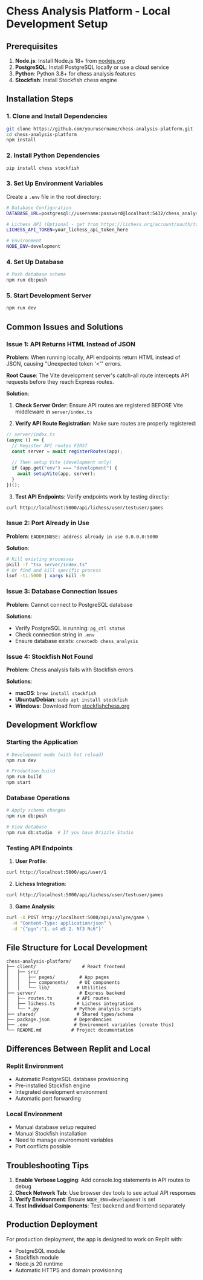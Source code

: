 # Chess Analysis Platform - Local Development Setup

## Prerequisites

1. **Node.js**: Install Node.js 18+ from [nodejs.org](https://nodejs.org/)
2. **PostgreSQL**: Install PostgreSQL locally or use a cloud service
3. **Python**: Python 3.8+ for chess analysis features
4. **Stockfish**: Install Stockfish chess engine

## Installation Steps

### 1. Clone and Install Dependencies
```bash
git clone https://github.com/yourusername/chess-analysis-platform.git
cd chess-analysis-platform
npm install
```

### 2. Install Python Dependencies
```bash
pip install chess stockfish
```

### 3. Set Up Environment Variables
Create a `.env` file in the root directory:
```bash
# Database Configuration
DATABASE_URL=postgresql://username:password@localhost:5432/chess_analysis

# Lichess API (Optional - get from https://lichess.org/account/oauth/token)
LICHESS_API_TOKEN=your_lichess_api_token_here

# Environment
NODE_ENV=development
```

### 4. Set Up Database
```bash
# Push database schema
npm run db:push
```

### 5. Start Development Server
```bash
npm run dev
```

## Common Issues and Solutions

### Issue 1: API Returns HTML Instead of JSON

**Problem**: When running locally, API endpoints return HTML instead of JSON, causing "Unexpected token '<'" errors.

**Root Cause**: The Vite development server's catch-all route intercepts API requests before they reach Express routes.

**Solution**: 

1. **Check Server Order**: Ensure API routes are registered BEFORE Vite middleware in `server/index.ts`

2. **Verify API Route Registration**: Make sure routes are properly registered:
```typescript
// server/index.ts
(async () => {
  // Register API routes FIRST
  const server = await registerRoutes(app);
  
  // Then setup Vite (development only)
  if (app.get("env") === "development") {
    await setupVite(app, server);
  }
})();
```

3. **Test API Endpoints**: Verify endpoints work by testing directly:
```bash
curl http://localhost:5000/api/lichess/user/testuser/games
```

### Issue 2: Port Already in Use

**Problem**: `EADDRINUSE: address already in use 0.0.0.0:5000`

**Solution**:
```bash
# Kill existing processes
pkill -f "tsx server/index.ts"
# Or find and kill specific process
lsof -ti:5000 | xargs kill -9
```

### Issue 3: Database Connection Issues

**Problem**: Cannot connect to PostgreSQL database

**Solutions**:
- Verify PostgreSQL is running: `pg_ctl status`
- Check connection string in `.env`
- Ensure database exists: `createdb chess_analysis`

### Issue 4: Stockfish Not Found

**Problem**: Chess analysis fails with Stockfish errors

**Solutions**:
- **macOS**: `brew install stockfish`
- **Ubuntu/Debian**: `sudo apt install stockfish`
- **Windows**: Download from [stockfishchess.org](https://stockfishchess.org/download/)

## Development Workflow

### Starting the Application
```bash
# Development mode (with hot reload)
npm run dev

# Production build
npm run build
npm start
```

### Database Operations
```bash
# Apply schema changes
npm run db:push

# View database
npm run db:studio  # If you have Drizzle Studio
```

### Testing API Endpoints

1. **User Profile**:
```bash
curl http://localhost:5000/api/user/1
```

2. **Lichess Integration**:
```bash
curl http://localhost:5000/api/lichess/user/testuser/games
```

3. **Game Analysis**:
```bash
curl -X POST http://localhost:5000/api/analyze/game \
  -H "Content-Type: application/json" \
  -d '{"pgn":"1. e4 e5 2. Nf3 Nc6"}'
```

## File Structure for Local Development

```
chess-analysis-platform/
├── client/                 # React frontend
│   ├── src/
│   │   ├── pages/         # App pages
│   │   ├── components/    # UI components
│   │   └── lib/          # Utilities
├── server/                # Express backend
│   ├── routes.ts         # API routes
│   ├── lichess.ts        # Lichess integration
│   └── *.py             # Python analysis scripts
├── shared/               # Shared types/schema
├── package.json         # Dependencies
├── .env                 # Environment variables (create this)
└── README.md           # Project documentation
```

## Differences Between Replit and Local

### Replit Environment
- Automatic PostgreSQL database provisioning
- Pre-installed Stockfish engine
- Integrated development environment
- Automatic port forwarding

### Local Environment
- Manual database setup required
- Manual Stockfish installation
- Need to manage environment variables
- Port conflicts possible

## Troubleshooting Tips

1. **Enable Verbose Logging**: Add console.log statements in API routes to debug
2. **Check Network Tab**: Use browser dev tools to see actual API responses
3. **Verify Environment**: Ensure `NODE_ENV=development` is set
4. **Test Individual Components**: Test backend and frontend separately

## Production Deployment

For production deployment, the app is designed to work on Replit with:
- PostgreSQL module
- Stockfish module
- Node.js 20 runtime
- Automatic HTTPS and domain provisioning